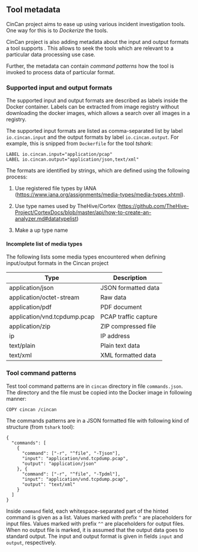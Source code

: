 ## Tool metadata

CinCan project aims to ease up using various incident investigation tools. 
One way for this is to *Dockerize* the tools.

CinCan project is also adding metadata
about the input and output formats a tool supports .
This allows to seek the tools which are relevant to a particular data processing use case.

Further, the metadata can contain *command patterns* how the tool is invoked to process
data of particular format.

### Supported input and output formats

The supported input and output formats are described as labels inside the Docker container.
Labels can be extracted from image registry without downloading the docker images,
which allows a search over all images in a registry.

The supported input formats are listed as comma-separated list by label 
`io.cincan.input` and the output formats by label `io.cincan.output`.
For example, this is snipped from `Dockerfile` for the tool *tshark*:

    LABEL io.cincan.input="application/pcap"
    LABEL io.cincan.output="application/json,text/xml"

The formats are identified by strings, which are defined using the following process:

 1. Use registered file types by IANA
 (https://www.iana.org/assignments/media-types/media-types.xhtml).
 
 2. Use type names used by TheHive/Cortex
 (https://github.com/TheHive-Project/CortexDocs/blob/master/api/how-to-create-an-analyzer.md#datatypelist)
 
 3. Make a up type name
 
#### Incomplete list of media types 

The following lists some media types encountered when defining input/output formats
in the Cincan project

| Type                               | Description                             |
|------------------------------------|-----------------------------------------|
| application/json                   | JSON formatted data                     |
| application/octet-stream           | Raw data                                |
| application/pdf                    | PDF document                            |
| application/vnd.tcpdump.pcap       | PCAP traffic capture                    |
| application/zip                    | ZIP compressed file                     |
| ip                                 | IP address                              |
| text/plain                         | Plain text data                         |
| text/xml                           | XML formatted data                      |

### Tool command patterns

Test tool command patterns are in `cincan` directory in file `commands.json`.
The directory and the file must be copied into the Docker image in following manner:

    COPY cincan /cincan

The commands patterns are in a JSON formatted file
with following kind of structure (from `tshark` tool):

    {
      "commands": [
        {
          "command": ["-r", "^file", "-Tjson"],
          "input": "application/vnd.tcpdump.pcap",
          "output": "application/json"
        }, {
          "command": ["-r", "^file", "-Tpdml"],
          "input": "application/vnd.tcpdump.pcap",
          "output": "text/xml"
        }
      ]
    }

Inside `command` field, each whitespace-separated part of the hinted command is
given as a list. Values marked with prefix `^` are placeholders for input files.
Values marked with prefix `^^` are placeholders for output files.
When no output file is marked, it is assumed that the output data goes to standard output.
The input and output format is given in fields `input` and `output`, respectively.
